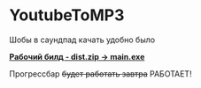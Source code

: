 # YoutubeToMP3
 Шобы в саундпад качать удобно было

<ins>**Рабочий билд - dist.zip -> main.exe**</ins>

Прогрессбар ~~будет работать завтра~~ РАБОТАЕТ!
